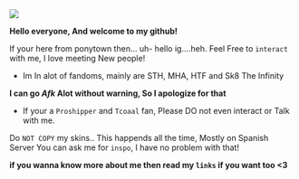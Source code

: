 <img src="https://64.media.tumblr.com/9df40d67bc05eb0c6bdf9bee6b9387a2/bbe53a1ec1ec2ee2-3e/s1280x1920/962efafc3c5371df62acf1bb9da0d0c99657a4e8.gif" width="" height="" />  

**Hello everyone, And welcome to my github!**

If your here from ponytown then... uh- hello ig....heh. 
Feel Free to `interact` with me, I love meeting New people!

- Im In alot of fandoms, mainly are STH, MHA, HTF and Sk8 The Infinity

**I  can go *Afk* Alot without warning, So I apologize for that**

- If your a `Proshipper` and `Tcoaal` fan, Please DO not even interact or Talk with me.

Do `NOT COPY` my skins.. This happends all the time, Mostly on Spanish Server
You can ask me for `inspo`, I have no problem with that!

**if you wanna know more about me
then read my `links` if you want too <3**




